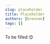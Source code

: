 ```yaml
---
slug: placeholder
title: Placeholder
authors: [brennan]
tags: []
---
```


To be filled 😊

<!-- truncate -->